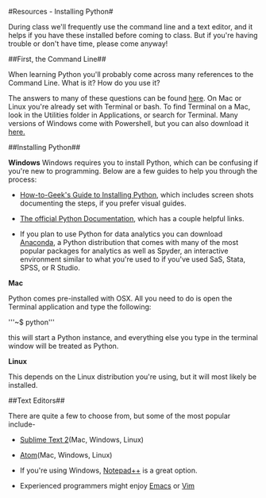 #Resources - Installing Python#

During class we'll frequently use the command line and a text editor, and it helps if you have these installed before coming to class. But if you're having trouble or don't have time, please come anyway!


##First, the Command Line##

When learning Python you'll probably come across many references to the Command Line. What is it? How do you use it?

The answers to many of these questions can be found [here](http://lifehacker.com/5633909/who-needs-a-mouse-learn-to-use-the-command-line-for-almost-anything). On Mac or Linux you're already set with Terminal or bash. To find Terminal on a Mac, look in the Utilities folder in Applications, or search for Terminal. Many versions of Windows come with Powershell, but you can also download it [here.](https://www.microsoft.com/en-us/download/details.aspx?id=42554)


##Installing Python##

**Windows**
Windows requires you to install Python, which can be confusing if you're new to programming. Below are a few guides to help you through the process:

* [How-to-Geek's Guide to Installing Python](http://www.howtogeek.com/197947/how-to-install-python-on-windows/), which includes screen shots documenting the steps, if you prefer visual guides.

* [The official Python Documentation](https://docs.python.org/2/using/windows.html#installing-python), which has a couple helpful links.

* If you plan to use Python for data analytics you can download [Anaconda](http://continuum.io/downloads#all), a Python distribution that comes with many of the most popular packages for analytics as well as Spyder, an interactive environment similar to what you're used to if you've used SaS, Stata, SPSS, or R Studio.

**Mac**

Python comes pre-installed with OSX. All you need to do is open the Terminal application and type the following:

'''~$ python'''

this will start a Python instance, and everything else you type in the terminal window will be treated as Python.

**Linux**

This depends on the Linux distribution you're using, but it will most likely be installed. 

##Text Editors##

There are quite a few to choose from, but some of the most popular include-

* [Sublime Text 2](http://www.sublimetext.com/2)(Mac, Windows, Linux)

* [Atom](https://atom.io/)(Mac, Windows, Linux)

* If you're using Windows, [Notepad++](http://notepad-plus-plus.org/) is a great option.

* Experienced programmers might enjoy [Emacs](http://www.gnu.org/software/emacs/) or [Vim](http://www.vim.org/index.php)




